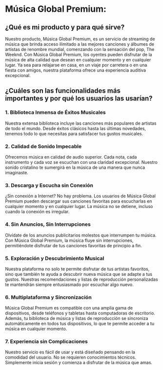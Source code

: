 <h1>Música Global Premium:</h1><p>

<h2>¿Qué es mi producto y para qué sirve?</h2><p>

Nuestro producto, Música Global Premium, es un servicio de streaming de música que brinda acceso ilimitado a las mejores canciones y álbumes de artistas de renombre mundial, comenzando con la sensación del pop, The Weeknd. Con Música Global Premium, los oyentes pueden disfrutar de la música de alta calidad que desean en cualquier momento y en cualquier lugar. Ya sea para relajarse en casa, en un viaje por carretera o en una fiesta con amigos, nuestra plataforma ofrece una experiencia auditiva excepcional.<p>

<h2>¿Cuáles son las funcionalidades más importantes y por qué los usuarios las usarían?</h2><p>

<h3>1. Biblioteca Inmensa de Éxitos Musicales</h3><p>

Nuestra extensa biblioteca incluye las canciones más populares de artistas de todo el mundo. Desde éxitos clásicos hasta las últimas novedades, tenemos todo lo que necesitas para satisfacer tus gustos musicales.<p>

<h3>2. Calidad de Sonido Impecable</h3><p>

Ofrecemos música en calidad de audio superior. Cada nota, cada instrumento y cada voz se escuchan con una claridad excepcional. Nuestro sonido cristalino te sumergirá en la música de una manera que nunca imaginaste.<p>

<h3>3. Descarga y Escucha sin Conexión</h3><p>

¿Sin conexión a Internet? No hay problema. Los usuarios de Música Global Premium pueden descargar sus canciones favoritas para escucharlas en cualquier momento y en cualquier lugar. La música no se detiene, incluso cuando la conexión es irregular.<p>

<h3>4. Sin Anuncios, Sin Interrupciones</h3><p>

Olvídate de los anuncios publicitarios molestos que interrumpen tu música. Con Música Global Premium, la música fluye sin interrupciones, permitiéndote disfrutar de tus canciones favoritas de principio a fin.<p>

<h3>5. Exploración y Descubrimiento Musical</h3><p>

Nuestra plataforma no solo te permite disfrutar de tus artistas favoritos, sino que también te ayuda a descubrir nueva música que se adapte a tus gustos. Nuestras recomendaciones y listas de reproducción personalizadas te mantendrán siempre entusiasmado por escuchar algo nuevo.<p>

<h3>6. Multiplataforma y Sincronización</h3><p>

Música Global Premium es compatible con una amplia gama de dispositivos, desde teléfonos y tabletas hasta computadoras de escritorio. Además, tu biblioteca de música y listas de reproducción se sincroniza automáticamente en todos tus dispositivos, lo que te permite acceder a tu música en cualquier momento.<p>

<h3>7. Experiencia sin Complicaciones</h3><p>

Nuestro servicio es fácil de usar y está diseñado pensando en la comodidad del usuario. No se requieren conocimientos técnicos. Simplemente inicia sesión y comienza a disfrutar de la música que amas.